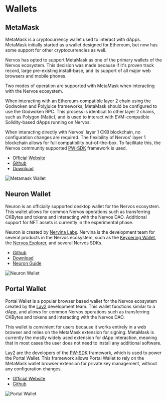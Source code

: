 # Wallets

## MetaMask

MetaMask is a cryptocurrency wallet used to interact with dApps. MetaMask initially started as a wallet designed for Ethereum, but now has some support for other cryptocurrencies as well.

Nervos has opted to support MetaMask as one of the primary wallets of the Nervos ecosystem. This decision was made because if it's proven track record, large pre-existing install-base, and its support of all major web browsers and mobile phones.

Two modes of operation are supported with MetaMask when interacting with the Nervos ecosystem.

When interacting with an Ethereum-compatible layer 2 chain using the Godwoken and Polyjuice frameworks, MetaMask should be configured to use the Godwoken RPC. This process is identical to other layer 2 chains, such as Polygon (Matic), and is used to interact with EVM-compatible Solidity-based dApps running on Nervos.

When interacting directly with Nervos' layer 1 CKB blockchain, no configuration changes are required. The flexibility of Nervos' layer 1 blockchain allows for full compatibility out-of-the-box. To facilitate this, the Nervos community supported [PW-SDK](https://github.com/lay2dev/pw-core) framework is used.

- [Official Website](https://metamask.io/)
- [Github](https://github.com/MetaMask)
- [Download](https://metamask.io/download.html)

![Metamask Wallet](https://raw.githubusercontent.com/Kuzirashi/gw-gitcoin-instruction/master/src/conceptual-explainers/images/metamask.png)

## Neuron Wallet

Neuron is an officially supported desktop wallet for the Nervos ecosystem. This wallet allows for common Nervos operations such as transferring CKBytes and tokens and interacting with the Nervos DAO. Additional support for NFT assets is currently in the experimental phase.

Neuron is created by [Nervina Labs](https://nervina.cn/). Nervina is the development team for several products in the Nervos ecosystem, such as the [Keypering Wallet](https://nervosnetwork.github.io/keypering/), the [Nervos Explorer](https://explorer.nervos.org/), and several Nervos SDKs.

- [Github](https://github.com/nervosnetwork/neuron)
- [Download](https://github.com/nervosnetwork/neuron/releases)
- [Neuron Guide](https://docs.nervos.org/docs/basics/guides/neuron)

![Neuron Wallet](https://raw.githubusercontent.com/Kuzirashi/gw-gitcoin-instruction/master/src/conceptual-explainers/images/neuron.png)

## Portal Wallet

Portal Wallet is a popular browser based wallet for the Nervos ecosystem created by the [Lay2](https://lay2.tech/) development team. This wallet functions similar to a dApp, and allows for common Nervos operations such as transferring CKBytes and tokens and interacting with the Nervos DAO.

This wallet is convinient for users because it works entirely in a web browser and relies on the MetaMask extension for signing. MetaMask is currently the mostly widely used extension for dApp interaction, meaning that in most cases the user does not need to install any additional software.

Lay2 are the developers of the [PW-SDK](https://github.com/lay2dev/pw-core) framework, which is used to power the Portal Wallet. This framework allows Portal Wallet to rely on the MetaMask wallet browser extension for private key management, without any configuration changes.

- [Official Website](https://ckb.pw/)
- [Github](https://github.com/lay2dev/PortalWallet)

![Portal Wallet](https://raw.githubusercontent.com/Kuzirashi/gw-gitcoin-instruction/master/src/conceptual-explainers/images/portal-wallet.png)
